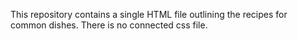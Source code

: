 This repository contains a single HTML file outlining the recipes for common dishes.
There is no connected css file.
